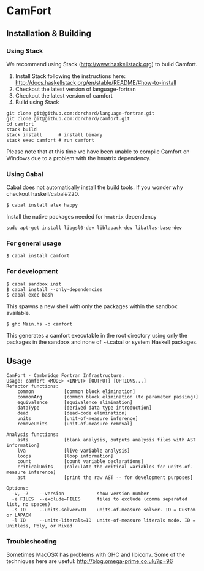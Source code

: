 # CamFort

## Installation & Building

### Using Stack

We recommend using Stack (http://www.haskellstack.org) to build Camfort. 

 1. Install Stack following the instructions here: http://docs.haskellstack.org/en/stable/README/#how-to-install
 2. Checkout the latest version of language-fortran
 3. Checkout the latest version of camfort
 4. Build using Stack

```
git clone git@github.com:dorchard/language-fortran.git
git clone git@github.com:dorchard/camfort.git
cd camfort
stack build
stack install      # install binary
stack exec camfort # run camfort
```

Please note that at this time we have been unable to compile Camfort on Windows due to a problem with the hmatrix dependency. 

### Using Cabal

Cabal does not automatically install the build tools. If you wonder why
checkout haskell/cabal#220.

```
$ cabal install alex happy
```

Install the native packages needed for `hmatrix` dependency

```
sudo apt-get install libgsl0-dev liblapack-dev libatlas-base-dev
```

### For general usage

```
$ cabal install camfort
```

### For development

```
$ cabal sandbox init
$ cabal install --only-dependencies
$ cabal exec bash
```

This spawns a new shell with only the packages within the sandbox available.

```
$ ghc Main.hs -o camfort
```

This generates a camfort executable in the root directory using only the
packages in the sandbox and none of ~/.cabal or system Haskell packages.

## Usage

```
CamFort - Cambridge Fortran Infrastructure.
Usage: camfort <MODE> <INPUT> [OUTPUT] [OPTIONS...]
Refactor functions:
	common         	 [common block elimination]
	commonArg      	 [common block elimination (to parameter passing)]
	equivalence    	 [equivalence elimination]
	dataType       	 [derived data type introduction]
	dead           	 [dead-code elimination]
	units          	 [unit-of-measure inference]
	removeUnits    	 [unit-of-measure removal]

Analysis functions:
	asts           	 [blank analysis, outputs analysis files with AST information]
	lva            	 [live-variable analysis]
	loops          	 [loop information]
	count          	 [count variable declarations]
	criticalUnits  	 [calculate the critical variables for units-of-measure inference]
	ast            	 [print the raw AST -- for development purposes]

Options:
  -v, -?    --version            show version number
  -e FILES  --exclude=FILES      files to exclude (comma separated list, no spaces)
  -s ID     --units-solver=ID    units-of-measure solver. ID = Custom or LAPACK
  -l ID     --units-literals=ID  units-of-measure literals mode. ID = Unitless, Poly, or Mixed
```

### Troubleshooting
 Sometimes MacOSX has problems with GHC and libiconv. Some of the techniques here are useful: http://blog.omega-prime.co.uk/?p=96
